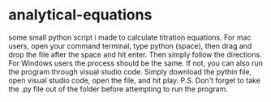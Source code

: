 # analytical-equations
some small python script i made to calculate titration equations.
For mac users, open your command terminal, type python (space), then drag and drop the file after the space and hit enter. Then simply follow the directions.
For Windows users the process should be the same. If not, you can also run the program through visual studio code. Simply download the pythin file, open visual studio code, open the file, and hit play.
P.S. Don't forget to take the .py file out of the folder before attempting to run the program.

